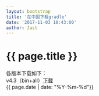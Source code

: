 ```yaml
---
layout: bootstrap
title: '在中国下载gradle'
date: '2017-11-03 10:43:00'
author: Jast
---
```

# {{ page.title }}
各版本下载如下：  
v4.3（bin+all）[下载](https://share.weiyun.com/6a49041509995a53481e88f57b1ee4d7)  
{{ page.date | date: "%Y-%m-%d"}}
